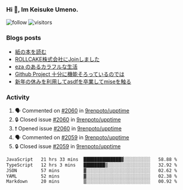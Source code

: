 ### Hi 👋, Im Keisuke Umeno.

<!--
**9renpoto/9renpoto** is a ✨ _special_ ✨ repository because its `README.md` (this file) appears on your GitHub profile.

Here are some ideas to get you started:

- 🔭 I’m currently working on ...
- 🌱 I’m currently learning ...
- 👯 I’m looking to collaborate on ...
- 🤔 I’m looking for help with ...
- 💬 Ask me about ...
- 📫 How to reach me: ...
- 😄 Pronouns: ...
- ⚡ Fun fact: ...
-->

![follow](https://img.shields.io/github/followers/9renpoto?label=Follow&style=social)
![visitors](https://komarev.com/ghpvc/?username=9renpoto&label=Profile%20views&color=0e75b6&style=flat)

### Blogs posts

<!-- BLOG-POST-LIST:START -->
- [紙の本を読む](https://9renpoto.win/entry/2024/02/25/reading-papar-book)
- [ROLLCAKE株式会社にJoinしました](https://9renpoto.win/entry/2024/02/11/join)
- [eza のあるカラフルな生活](https://9renpoto.win/entry/2024/02/01/eza)
- [Github Project 十分に機能そろっているのでは](https://9renpoto.win/entry/2024/01/14/gh-projects)
- [新年の休みを利用してasdfを卒業してmiseを触る](https://9renpoto.win/entry/2024/01/07/mise)
<!-- BLOG-POST-LIST:END -->

### Activity

<!--START_SECTION:activity-->
1. 🗣 Commented on [#2060](https://github.com/9renpoto/upptime/issues/2060#issuecomment-2035791951) in [9renpoto/upptime](https://github.com/9renpoto/upptime)
2. 🔒 Closed issue [#2060](https://github.com/9renpoto/upptime/issues/2060) in [9renpoto/upptime](https://github.com/9renpoto/upptime)
3. ❗ Opened issue [#2060](https://github.com/9renpoto/upptime/issues/2060) in [9renpoto/upptime](https://github.com/9renpoto/upptime)
4. 🗣 Commented on [#2059](https://github.com/9renpoto/upptime/issues/2059#issuecomment-2035723377) in [9renpoto/upptime](https://github.com/9renpoto/upptime)
5. 🔒 Closed issue [#2059](https://github.com/9renpoto/upptime/issues/2059) in [9renpoto/upptime](https://github.com/9renpoto/upptime)
<!--END_SECTION:activity-->

<!--START_SECTION:waka-->

```txt
JavaScript   21 hrs 33 mins  ██████████████▓░░░░░░░░░░   58.88 %
TypeScript   12 hrs 3 mins   ████████▒░░░░░░░░░░░░░░░░   32.92 %
JSON         57 mins         ▓░░░░░░░░░░░░░░░░░░░░░░░░   02.62 %
YAML         52 mins         ▓░░░░░░░░░░░░░░░░░░░░░░░░   02.38 %
Markdown     20 mins         ▒░░░░░░░░░░░░░░░░░░░░░░░░   00.92 %
```

<!--END_SECTION:waka-->
